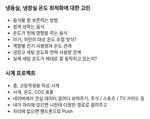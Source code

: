 ### 냉동실, 냉장실 온도 최적화에 대한 고민
  - 음식물 잘 보존하는 방법 
  - 쉽게 상하는 음식
  - 온도가 맛에 영향을 주는 음식
  - 아기, 어린이 대상 온도 조절 방식?
  - 계절별 전기 사용량과 온도 관계
  - 냉장고 세팅 온도와 전력 사용량 관계
  - 실제 세팅 온도가 제대로 잘 동작하고 있는지?
  
### 시계 프로젝트
  - 중, 고등학생용 탁상 시계
  - 시계, 온도, CO2 표줄
  - 네이버에서 관심 데이터 끌어다 보여주기, 주식 / 스포츠 / TV 가이드 등
  - 내가 자리에 있으면 나한테 다양한 경로로 알려주고
  - 자리에 없으면 핸드폰으로 Push
  
    
